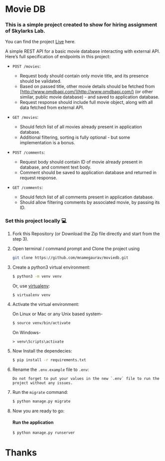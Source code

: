 # Movie DB
### This is a simple project created to show for hiring assignment of Skylarks Lab.

You can find the project [Live](https://mnamegaurav-moviedb.herokuapp.com) here.

A simple REST API for a basic movie database interacting with external API. Here’s full specification of endpoints in this project:

- `POST /movies`:
    - Request body should contain only movie title, and its presence should be validated.
    - Based on passed title, other movie details should be fetched from [http://www.omdbapi.com/](http://www.omdbapi.com/) (or other similar, public movie database) - and saved to application database.
    - Request response should include full movie object, along with all data fetched from external API.

- `GET /movies`:
    - Should fetch list of all movies already present in application database.
    - Additional filtering, sorting is fully optional - but some implementation is a bonus.

- `POST /comments`:
    - Request body should contain ID of movie already present in database, and comment text body.
    - Comment should be saved to application database and returned in request response.

- `GET /comments`:
    - Should fetch list of all comments present in application database.
    - Should allow filtering comments by associated movie, by passing its ID.



### Set this project locally :computer:

1. Fork this Repository (or Download the Zip file directly and start from the step 3).

2. Open terminal / command prompt and Clone the project using 
    ```bash
    git clone https://github.com/mnamegaurav/moviedb.git
    ```
  
3. Create a python3 virtual environment:

    ```bash
    $ python3 -m venv venv
    ```

    Or, use [virtualenv](https://virtualenv.pypa.io/en/latest/installation.html):

    ```bash
    $ virtualenv venv
    ```

4. Activate the virtual environment:

    On Linux or Mac or any Unix based system-
    
    ```bash
    $ source venv/bin/activate
    ```
    
    On Windows-
    ```
    > venv\Scripts\activate
    ```

5. Now Install the dependecies:

    ```bash
    $ pip install -r requirements.txt
    ```

    
6. Rename the `.env.example` file to `.env`:
    ```
    Do not forget to put your values in the new `.env` file to run the project without any issues.
    ```

7. Run the `migrate` command:

    ```bash
    $ python manage.py migrate
    ```

8. Now you are ready to go:

    #### Run the application

    ```bash
    $ python manage.py runserver
    ```

# Thanks